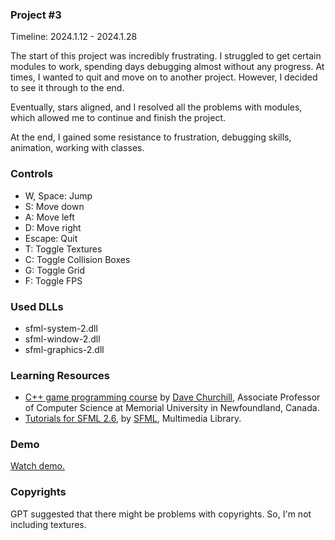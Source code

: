 ### Project #3
Timeline: 2024.1.12 - 2024.1.28


The start of this project was incredibly frustrating. I struggled to get certain modules to work, spending days debugging almost without any progress. At times, I wanted to quit and move on to another project. However, I decided to see it through to the end. 

Eventually, stars aligned, and I resolved all the problems with modules, which allowed me to continue and finish the project.

At the end, I gained some resistance to frustration, debugging skills, animation, working with classes.

### Controls
- W, Space: Jump
- S: Move down
- A: Move left
- D: Move right
- Escape: Quit
- T: Toggle Textures
- C: Toggle Collision Boxes
- G: Toggle Grid
- F: Toggle FPS

### Used DLLs
- sfml-system-2.dll
- sfml-window-2.dll
- sfml-graphics-2.dll
  
### Learning Resources
- [C++ game programming course](https://www.youtube.com/watch?v=S7lXSihz0ac&list=PL_xRyXins848nDj2v-TJYahzvs-XW9sVV) by [Dave Churchill](https://www.youtube.com/c/DaveChurchill), Associate Professor of Computer Science at Memorial University in Newfoundland, Canada.
- [Tutorials for SFML 2.6](https://www.sfml-dev.org/tutorials/2.6/), by [SFML](https://www.sfml-dev.org/index.php), Multimedia Library.

### Demo
[Watch demo.](https://www.youtube.com/watch?v=T3ybw22XVe0)

### Copyrights
GPT suggested that there might be problems with copyrights. So, I'm not including textures. 
